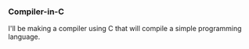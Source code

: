 ### Compiler-in-C

I'll be making a compiler using C that will compile a simple programming language.


